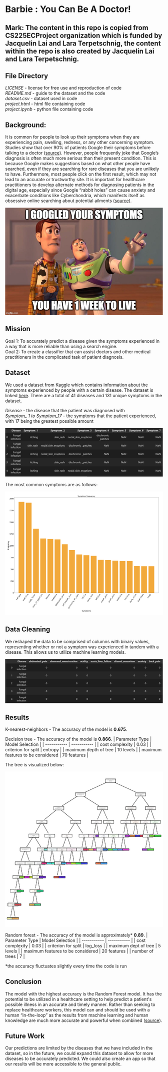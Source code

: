 # Barbie : You Can Be A Doctor!

## Mark: The content in this repo is copied from CS225ECProject organization which is funded by Jacquelin Lai and Lara Terpetschnig, the content within the repo is also created by Jacquelin Lai and Lara Terpetschnig.

## File Directory

*LICENSE* - license for free use and reproduction of code   
*README.md* - guide to the dataset and the code   
*dataset.csv* - dataset used in code   
*project.html* - html file containing code   
*project.ipynb* - python file containing code   

## Background:

It is common for people to look up their symptoms when they are experiencing pain, swelling, redness, or any other concerning symptom. Studies show that over 90% of patients Google their symptoms before talking to a doctor ([source](https://www.huffpost.com/entry/how-to-google-health-symptoms_l_622919c4e4b0317d0a2b7c40#:~:text=Surveys%20suggest%20about%2090%25%20of,a%20real%20and%20troubling%20phenomenon)). However, people frequently joke that Google’s diagnosis is often much more serious than their present condition. This is because Google makes suggestions based on what other people have searched, even if they are searching for rare diseases that you are unlikely to have. Furthermore, most people click on the first result, which may not lead to an accurate or trustworthy site. It is important for healthcare practitioners to develop alternate methods for diagnosing patients in the digital age, especially since Google “rabbit holes” can cause anxiety and exacerbate conditions like Cyberchondria, which manifests itself as obsessive online searching about potential ailments ([source](https://pubmed.ncbi.nlm.nih.gov/29324396/)).


![plot](./graph/Meme.jpeg)


## Mission

Goal 1: To accurately predict a disease given the symptoms experienced in a way that is more reliable than using a search engine.     
Goal 2: To create a classifier that can assist doctors and other medical practitioners in the complicated task of patient diagnosis.

## Dataset

We used a dataset from Kaggle which contains information about the symptoms experienced by people with a certain disease. The dataset is linked [here](https://www.kaggle.com/datasets/itachi9604/disease-symptom-description-dataset?select=dataset.csv). There are a total of 41 diseases and 131 unique symptoms in the dataset.

*Disease* - the disease that the patient was diagnosed with    
*Symptom_ 1 to Symptom_17* - the symptoms that the patient experienced, with 17 being the greatest possible amount

![plot](./graph/Graph_1.png)

The most common symptoms are as follows:

![plot](./graph/Graph_2.png)

## Data Cleaning

We reshaped the data to be comprised of columns with binary values, representing whether or not a symptom was experienced in tandem with a disease. This allows us to utilize machine learning models.

![plot](./graph/Graph_3.png)

## Results

K-nearest-neighbors - The accuracy of the model is **0.675**.

Decision tree -  The accuracy of the model is **0.866**.
| Parameter Type     | Model Selection |
| ----------- | ----------- |
| cost complexity      | 0.03       |
| criterion for split   | entropy        |
| maximum depth of tree | 10 levels |
| maximum features to be considered | 70 features |

The tree is visualized below:

![plot](./graph/Graph_4.png)

Random forest - The accuracy of the model is approximately* **0.89**.
| Parameter Type     | Model Selection |
| ----------- | ----------- |
| cost complexity      | 0.03       |
| criterion for split | log_loss |
| maximum dept of tree | 5 levels |
| maximum features to be considered | 20 features |
| number of trees | 7 |

*the accuracy fluctuates slightly every time the code is run

## Conclusion

The model with the highest accuracy is the Random Forest model. It has the potential to be utilized in a healthcare setting to help predict a patient's possible illness in an accurate and timely manner. Rather than seeking to replace healthcare workers, this model can and should be used with a human “in-the-loop” as the results from machine learning and human knowledge are much more accurate and powerful when combined ([source](https://www.ncbi.nlm.nih.gov/pmc/articles/PMC10328041/)).

## Future Work

Our predictions are limited by the diseases that we have included in the dataset, so in the future, we could expand this dataset to allow for more diseases to be accurately predicted. We could also create an app so that our results will be more accessible to the general public.
